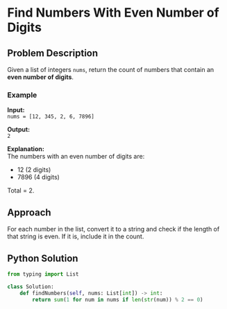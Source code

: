 # Find Numbers With Even Number of Digits

## Problem Description

Given a list of integers `nums`, return the count of numbers that contain an **even number of digits**.

### Example

**Input:**  
`nums = [12, 345, 2, 6, 7896]`  

**Output:**  
`2`

**Explanation:**  
The numbers with an even number of digits are:
- 12 (2 digits)  
- 7896 (4 digits)

Total = 2.

## Approach

For each number in the list, convert it to a string and check if the length of that string is even. If it is, include it in the count.

## Python Solution

```python
from typing import List

class Solution:
    def findNumbers(self, nums: List[int]) -> int:
        return sum(1 for num in nums if len(str(num)) % 2 == 0)
```